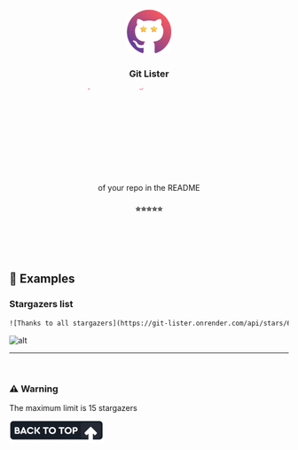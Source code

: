 <br />
<br />

<div align="center">

<div>
  <img src="./images/logo.png" width="80" />

  <h3>Git Lister</h3>
  <svg width="600" height="200">
    <defs>
      <linearGradient id="rainbow" x1="0" x2="0" y1="0" y2="100%" gradientUnits="userSpaceOnUse" >
        <stop stop-color="#FF5B99" offset="0%"/>
        <stop stop-color="#FF5447" offset="20%"/>
        <stop stop-color="#FF7B21" offset="40%"/>
        <stop stop-color="#EAFC37" offset="60%"/>
        <stop stop-color="#4FCB6B" offset="80%"/>
        <stop stop-color="#51F7FE" offset="100%"/> 
      </linearGradient>
    </defs>
    <text fill="url(#rainbow)">
      <tspan>A service that allows you to list stargazers</tspan>
      <br />
      <tspan>of your repo in the README</tspan>
    </text>
  </svg>
  
  #### ⭐⭐⭐⭐⭐

</div>

</div>

<br />
<br />
<br />




## 🔎 Examples

### Stargazers list
```html
![Thanks to all stargazers](https://git-lister.onrender.com/api/stars/6km/git-lister?v&limit=7)
```

![alt](https://git-lister.onrender.com/api/stars/6km/git-lister?v&limit=7)

---







<br />

### ⚠ Warning
The maximum limit is 15 stargazers

<a href="https://github.com/6km/git-lister#readme"><img src="./images/back-to-top.png"  /></a>
